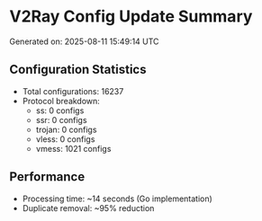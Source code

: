 # V2Ray Config Update Summary
Generated on: 2025-08-11 15:49:14 UTC

## Configuration Statistics
- Total configurations: 16237
- Protocol breakdown:
  - ss: 0 configs
  - ssr: 0 configs
  - trojan: 0 configs
  - vless: 0 configs
  - vmess: 1021 configs

## Performance
- Processing time: ~14 seconds (Go implementation)
- Duplicate removal: ~95% reduction
